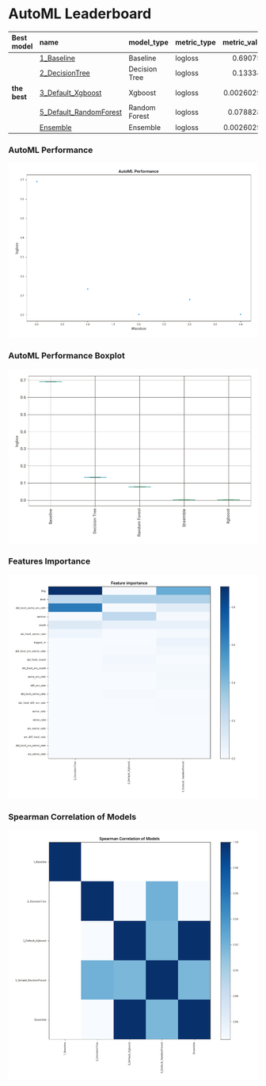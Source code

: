 # AutoML Leaderboard

| Best model   | name                                                       | model_type    | metric_type   |   metric_value |   train_time |
|:-------------|:-----------------------------------------------------------|:--------------|:--------------|---------------:|-------------:|
|              | [1_Baseline](1_Baseline/README.md)                         | Baseline      | logloss       |     0.690754   |         1.24 |
|              | [2_DecisionTree](2_DecisionTree/README.md)                 | Decision Tree | logloss       |     0.133343   |        18.83 |
| **the best** | [3_Default_Xgboost](3_Default_Xgboost/README.md)           | Xgboost       | logloss       |     0.00260297 |        14.15 |
|              | [5_Default_RandomForest](5_Default_RandomForest/README.md) | Random Forest | logloss       |     0.0788286  |        12.08 |
|              | [Ensemble](Ensemble/README.md)                             | Ensemble      | logloss       |     0.00260297 |         0.44 |

### AutoML Performance
![AutoML Performance](ldb_performance.png)

### AutoML Performance Boxplot
![AutoML Performance Boxplot](ldb_performance_boxplot.png)

### Features Importance
![features importance across models](features_heatmap.png)



### Spearman Correlation of Models
![models spearman correlation](correlation_heatmap.png)

